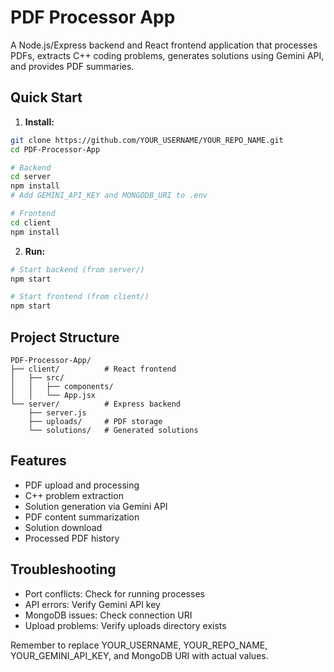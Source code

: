 # PDF Processor App

A Node.js/Express backend and React frontend application that processes PDFs, extracts C++ coding problems, generates solutions using Gemini API, and provides PDF summaries.

## Quick Start

1. **Install:**
```bash
git clone https://github.com/YOUR_USERNAME/YOUR_REPO_NAME.git
cd PDF-Processor-App

# Backend
cd server
npm install
# Add GEMINI_API_KEY and MONGODB_URI to .env

# Frontend
cd client
npm install
```

2. **Run:**
```bash
# Start backend (from server/)
npm start

# Start frontend (from client/)
npm start
```

## Project Structure
```
PDF-Processor-App/
├── client/          # React frontend
│   ├── src/
│   │   ├── components/
│   │   └── App.jsx
└── server/          # Express backend
    ├── server.js
    ├── uploads/     # PDF storage
    └── solutions/   # Generated solutions
```

## Features
- PDF upload and processing
- C++ problem extraction
- Solution generation via Gemini API
- PDF content summarization
- Solution download
- Processed PDF history

## Troubleshooting
- Port conflicts: Check for running processes
- API errors: Verify Gemini API key
- MongoDB issues: Check connection URI
- Upload problems: Verify uploads directory exists

Remember to replace YOUR_USERNAME, YOUR_REPO_NAME, YOUR_GEMINI_API_KEY, and MongoDB URI with actual values.
